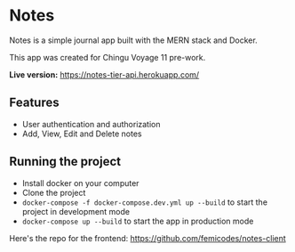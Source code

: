 # Notes

Notes is a simple journal app built with the MERN stack and Docker.

This app was created for Chingu Voyage 11 pre-work.

**Live version:** https://notes-tier-api.herokuapp.com/

## Features
- User authentication and authorization
- Add, View, Edit and Delete notes

## Running the project
- Install docker on your computer
- Clone the project
- `docker-compose -f docker-compose.dev.yml up --build` to start the project in development mode
- `docker-compose up --build` to start the app in production mode

Here's the repo for the frontend: https://github.com/femicodes/notes-client